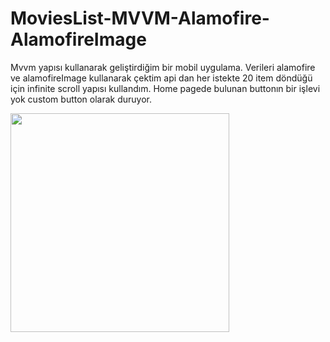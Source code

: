 # MoviesList-MVVM-Alamofire-AlamofireImage

Mvvm yapısı kullanarak geliştirdiğim bir mobil uygulama. Verileri alamofire ve alamofireImage kullanarak çektim api dan her istekte 20 item
döndüğü için infinite scroll yapısı kullandım. Home pagede bulunan buttonın bir işlevi yok custom button olarak duruyor. 

<img src="your_relative_path_here_number_2_large_name" width="350">
